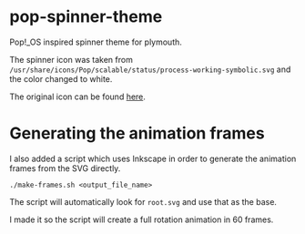 # pop-spinner-theme
Pop!_OS inspired spinner theme for plymouth.

The spinner icon was taken from `/usr/share/icons/Pop/scalable/status/process-working-symbolic.svg` and the color changed to white.

The original icon can be found [here](https://github.com/pop-os/gtk-theme/blob/master/gnome-shell/src/process-working.svg).


# Generating the animation frames

I also added a script which uses Inkscape in order to generate the animation frames from the SVG directly.

```
./make-frames.sh <output_file_name>
```

The script will automatically look for `root.svg` and use that as the base.

I made it so the script will create a full rotation animation in 60 frames.
